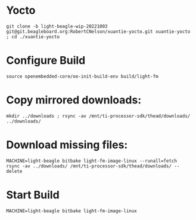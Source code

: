# Yocto

```
git clone -b light-beagle-wip-20221003 git@git.beagleboard.org:RobertCNelson/xuantie-yocto.git xuantie-yocto ; cd ./xuantie-yocto
```

# Configure Build
```
source openembedded-core/oe-init-build-env build/light-fm
```

# Copy mirrored downloads:

```
mkdir ../downloads ; rsync -av /mnt/ti-processor-sdk/thead/downloads/ ../downloads/
```

# Download missing files:

```
MACHINE=light-beagle bitbake light-fm-image-linux --runall=fetch
rsync -av ../downloads/ /mnt/ti-processor-sdk/thead/downloads/ --delete
```

# Start Build

```
MACHINE=light-beagle bitbake light-fm-image-linux
```
